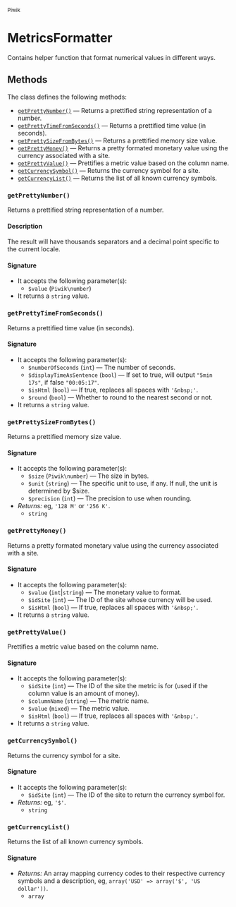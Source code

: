 <small>Piwik</small>

MetricsFormatter
================

Contains helper function that format numerical values in different ways.

Methods
-------

The class defines the following methods:

- [`getPrettyNumber()`](#getprettynumber) &mdash; Returns a prettified string representation of a number.
- [`getPrettyTimeFromSeconds()`](#getprettytimefromseconds) &mdash; Returns a prettified time value (in seconds).
- [`getPrettySizeFromBytes()`](#getprettysizefrombytes) &mdash; Returns a prettified memory size value.
- [`getPrettyMoney()`](#getprettymoney) &mdash; Returns a pretty formated monetary value using the currency associated with a site.
- [`getPrettyValue()`](#getprettyvalue) &mdash; Prettifies a metric value based on the column name.
- [`getCurrencySymbol()`](#getcurrencysymbol) &mdash; Returns the currency symbol for a site.
- [`getCurrencyList()`](#getcurrencylist) &mdash; Returns the list of all known currency symbols.

<a name="getprettynumber" id="getprettynumber"></a>
<a name="getPrettyNumber" id="getPrettyNumber"></a>
### `getPrettyNumber()`

Returns a prettified string representation of a number.

#### Description

The result will have
thousands separators and a decimal point specific to the current locale.

#### Signature

- It accepts the following parameter(s):
    - `$value` (`Piwik\number`)
- It returns a `string` value.

<a name="getprettytimefromseconds" id="getprettytimefromseconds"></a>
<a name="getPrettyTimeFromSeconds" id="getPrettyTimeFromSeconds"></a>
### `getPrettyTimeFromSeconds()`

Returns a prettified time value (in seconds).

#### Signature

- It accepts the following parameter(s):
    - `$numberOfSeconds` (`int`) &mdash; The number of seconds.
    - `$displayTimeAsSentence` (`bool`) &mdash; If set to true, will output `"5min 17s"`, if false `"00:05:17"`.
    - `$isHtml` (`bool`) &mdash; If true, replaces all spaces with `'&nbsp;'`.
    - `$round` (`bool`) &mdash; Whether to round to the nearest second or not.
- It returns a `string` value.

<a name="getprettysizefrombytes" id="getprettysizefrombytes"></a>
<a name="getPrettySizeFromBytes" id="getPrettySizeFromBytes"></a>
### `getPrettySizeFromBytes()`

Returns a prettified memory size value.

#### Signature

- It accepts the following parameter(s):
    - `$size` (`Piwik\number`) &mdash; The size in bytes.
    - `$unit` (`string`) &mdash; The specific unit to use, if any. If null, the unit is determined by $size.
    - `$precision` (`int`) &mdash; The precision to use when rounding.
- _Returns:_ eg, `'128 M'` or `'256 K'`.
    - `string`

<a name="getprettymoney" id="getprettymoney"></a>
<a name="getPrettyMoney" id="getPrettyMoney"></a>
### `getPrettyMoney()`

Returns a pretty formated monetary value using the currency associated with a site.

#### Signature

- It accepts the following parameter(s):
    - `$value` (`int`|`string`) &mdash; The monetary value to format.
    - `$idSite` (`int`) &mdash; The ID of the site whose currency will be used.
    - `$isHtml` (`bool`) &mdash; If true, replaces all spaces with `'&nbsp;'`.
- It returns a `string` value.

<a name="getprettyvalue" id="getprettyvalue"></a>
<a name="getPrettyValue" id="getPrettyValue"></a>
### `getPrettyValue()`

Prettifies a metric value based on the column name.

#### Signature

- It accepts the following parameter(s):
    - `$idSite` (`int`) &mdash; The ID of the site the metric is for (used if the column value is an amount of money).
    - `$columnName` (`string`) &mdash; The metric name.
    - `$value` (`mixed`) &mdash; The metric value.
    - `$isHtml` (`bool`) &mdash; If true, replaces all spaces with `'&nbsp;'`.
- It returns a `string` value.

<a name="getcurrencysymbol" id="getcurrencysymbol"></a>
<a name="getCurrencySymbol" id="getCurrencySymbol"></a>
### `getCurrencySymbol()`

Returns the currency symbol for a site.

#### Signature

- It accepts the following parameter(s):
    - `$idSite` (`int`) &mdash; The ID of the site to return the currency symbol for.
- _Returns:_ eg, `'$'`.
    - `string`

<a name="getcurrencylist" id="getcurrencylist"></a>
<a name="getCurrencyList" id="getCurrencyList"></a>
### `getCurrencyList()`

Returns the list of all known currency symbols.

#### Signature

- _Returns:_ An array mapping currency codes to their respective currency symbols and a description, eg, `array('USD' => array('$', 'US dollar'))`.
    - `array`

